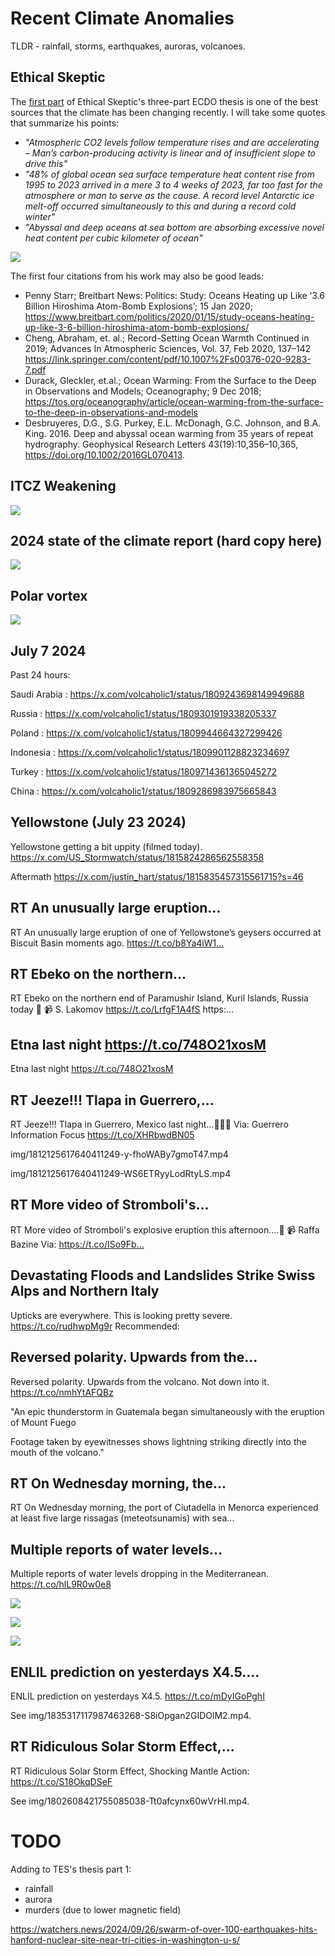 # Recent Climate Anomalies

TLDR - rainfall, storms, earthquakes, auroras, volcanoes.

## Ethical Skeptic

The [first part](https://theethicalskeptic.com/2020/02/16/the-climate-change-alternative-we-ignore-to-our-peril/) of Ethical Skeptic's three-part ECDO thesis is one of the best sources that the climate has been changing recently. I will take some quotes that summarize his points:
- *"Atmospheric CO2 levels follow temperature rises and are accelerating – Man’s carbon-producing activity is linear and of insufficient slope to drive this"*
- *"48% of global ocean sea surface temperature heat content rise from 1995 to 2023 arrived in a mere 3 to 4 weeks of 2023, far too fast for the atmosphere or man to serve as the cause. A record level Antarctic ice melt-off occurred simultaneously to this and during a record cold winter"*
- *"Abyssal and deep oceans at sea bottom are absorbing excessive novel heat content per cubic kilometer of ocean"*

![](img/1973.jpg)

The first four citations from his work may also be good leads:
- Penny Starr; Breitbart News: Politics: Study: Oceans Heating up Like ‘3.6 Billion Hiroshima Atom-Bomb Explosions’; 15 Jan 2020; https://www.breitbart.com/politics/2020/01/15/study-oceans-heating-up-like-3-6-billion-hiroshima-atom-bomb-explosions/
- Cheng, Abraham, et. al.; Record-Setting Ocean Warmth Continued in 2019; Advances In Atmospheric Sciences, Vol. 37, Feb 2020, 137–142 https://link.springer.com/content/pdf/10.1007%2Fs00376-020-9283-7.pdf
- Durack, Gleckler, et.al.; Ocean Warming: From the Surface to the Deep in Observations and Models; Oceanography; 9 Dec 2018; https://tos.org/oceanography/article/ocean-warming-from-the-surface-to-the-deep-in-observations-and-models
- Desbruyeres, D.G., S.G. Purkey, E.L. McDonagh, G.C. Johnson, and B.A. King. 2016. Deep and abyssal ocean warming from 35 years of repeat hydrography. Geophysical Research Letters 43(19):10,356–10,365, https://doi.org/​10.1002/2016GL070413.

## ITCZ Weakening

![](img/ictz-wobbling.jpg)

## 2024 state of the climate report (hard copy here)

![](img/biae087.png)

## Polar vortex

![](img/polar-vortex.jpg)

## July 7 2024

Past 24 hours:

Saudi Arabia : https://x.com/volcaholic1/status/1809243698149949688

Russia : https://x.com/volcaholic1/status/1809301919338205337

Poland : https://x.com/volcaholic1/status/1809944664327299426

Indonesia : https://x.com/volcaholic1/status/1809901128823234697

Turkey : https://x.com/volcaholic1/status/1809714361365045272

China : https://x.com/volcaholic1/status/1809286983975665843

## Yellowstone (July 23 2024)

Yellowstone getting a bit uppity (filmed today).
https://x.com/US_Stormwatch/status/1815824286562558358

Aftermath https://x.com/justin_hart/status/1815835457315561715?s=46

## RT An unusually large eruption...

RT An unusually large eruption of one of Yellowstone’s geysers occurred at Biscuit Basin moments ago. https://t.co/b8Ya4iW1…

## RT Ebeko on the northern...

RT Ebeko on the northern end of Paramushir Island, Kuril Islands, Russia today 🌋 📹 S. Lakomov https://t.co/LrfgF1A4fS https:…

## Etna last night https://t.co/748O21xosM

Etna last night https://t.co/748O21xosM

## RT Jeeze!!! Tlapa in Guerrero,...

RT Jeeze!!! Tlapa in Guerrero, Mexico last night...🌊👀😱 Via: Guerrero Information Focus https://t.co/XHRbwdBN05

img/1812125617640411249-y-fhoWABy7gmoT47.mp4

img/1812125617640411249-WS6ETRyyLodRtyLS.mp4

## RT More video of Stromboli's...

RT More video of Stromboli's explosive eruption this afternoon....👀 📹 Raffa Bazine Via: https://t.co/ISo9Fb…

## Devastating Floods and Landslides Strike Swiss Alps and Northern Italy

Upticks are everywhere. This is looking pretty severe. https://t.co/rudhwpMg9r Recommended:

## Reversed polarity. Upwards from the...

Reversed polarity. Upwards from the volcano. Not down into it. https://t.co/nmhYtAFQBz

"An epic thunderstorm in Guatemala began simultaneously with the eruption of Mount Fuego

Footage taken by eyewitnesses shows lightning striking directly into the mouth of the volcano."

## RT On Wednesday morning, the...

RT On Wednesday morning, the port of Ciutadella in Menorca experienced at least five large rissagas (meteotsunamis) with sea…

## Multiple reports of water levels...

Multiple reports of water levels dropping in the Mediterranean. https://t.co/hlL9R0w0e8

![](img/1628434833654292480-Fplc1sbWcAI5G4t.png)

![](img/1628434833654292480-Fplc1saXEAIGDaN.png)

![](img/1628434833654292480-Fplc1saX0AE3rTE.png)

## ENLIL prediction on yesterdays X4.5....

ENLIL prediction on yesterdays X4.5. https://t.co/mDyIGoPghI

See img/1835317117987463268-S8iOpgan2GIDOlM2.mp4.

## RT Ridiculous Solar Storm Effect,...

RT Ridiculous Solar Storm Effect, Shocking Mantle Action: https://t.co/S18OkqDSeF

See img/1802608421755085038-Tt0afcynx60wVrHI.mp4.

# TODO

Adding to TES's thesis part 1:
- rainfall
- aurora
- murders (due to lower magnetic field)

https://watchers.news/2024/09/26/swarm-of-over-100-earthquakes-hits-hanford-nuclear-site-near-tri-cities-in-washington-u-s/